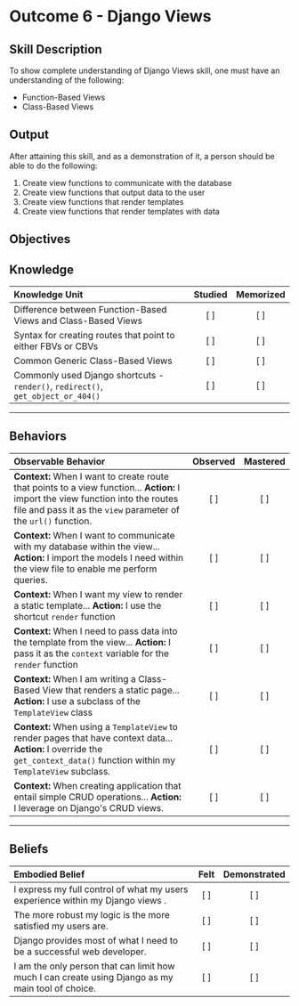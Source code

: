 # Outcome 6 - Django Views

**Skill Description**
----------
To show complete understanding of Django Views skill, one must have an understanding of the following:

- Function-Based Views
- Class-Based Views


**Output**
----------
After attaining this skill, and as a demonstration of it, a person should be able to do the following:

1. Create view functions to communicate with the database
2. Create view functions that output data to the user
3. Create view functions that render templates
4. Create view functions that render templates with data


**Objectives**
----------
## **Knowledge**


| Knowledge Unit   |      Studied      | Memorized |
|:-------------|:------------------:|:--------:|
| Difference between Function-Based Views and Class-Based Views | [ ] | [ ] |
| Syntax for creating routes that point to either FBVs or CBVs | [ ] | [ ] |
| Common Generic Class-Based Views | [ ] | [ ] |
| Commonly used Django shortcuts - `render()`, `redirect()`, `get_object_or_404()` | [ ] | [ ] |


----------


## **Behaviors**

| Observable Behavior   |      Observed      | Mastered |
|:-------------|:------------------:|:--------:|
| **Context:** When I want to create route that points to a view function... **Action:** I import the view function into the routes file and pass it as the `view` parameter of the `url()` function. | [ ] | [ ] |
| **Context:** When I want to communicate with my database within the view... **Action:** I import the models I need within the view file to enable me perform queries. | [ ] | [ ] |
| **Context:** When I want my view to render a static template... **Action:** I use the shortcut `render` function | [ ] | [ ] |
| **Context:** When I need to pass data into the template from the view... **Action:** I pass it as the `context` variable for the `render` function | [ ] | [ ] |
| **Context:** When I am writing a Class-Based View that renders a static page... **Action:** I use a subclass of the `TemplateView` class | [ ] | [ ] |
| **Context:** When using a `TemplateView` to render pages that have context data... **Action:** I override the `get_context_data()` function within my `TemplateView` subclass. | [ ] | [ ] |
| **Context:** When creating application that entail simple CRUD operations... **Action:** I leverage on Django's CRUD views. | [ ] | [ ] |



----------


## **Beliefs**


| Embodied Belief   |      Felt      | Demonstrated |
|:-------------|:------------------:|:--------:|
| I express my full control of what my users experience within my Django views . | [ ] | [ ]  |
| The more robust my logic is the more satisfied my users are. | [ ] | [ ]  |
| Django provides most of what I need to be a successful web developer. | [ ] | [ ]  |
| I am the only person that can limit how much I can create using Django as my main tool of choice. | [ ] | [ ]  |
